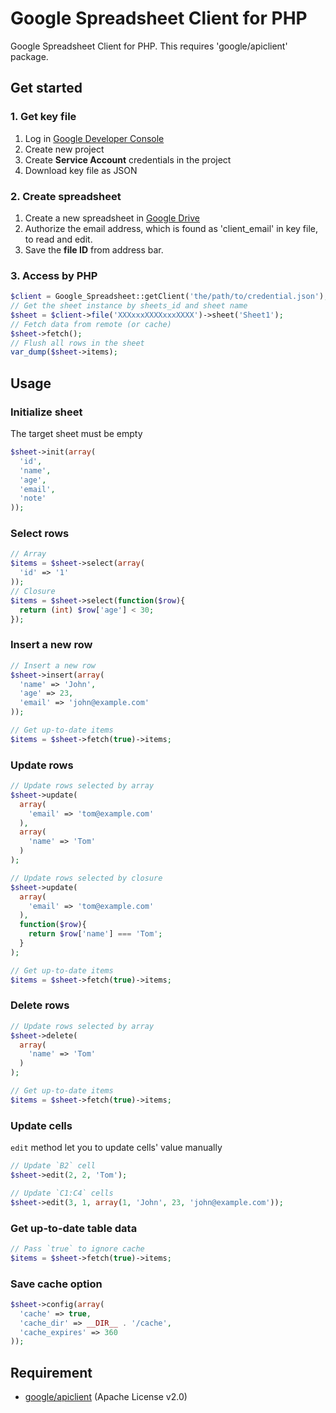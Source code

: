 
# Google Spreadsheet Client for PHP


Google Spreadsheet Client for PHP. This requires 'google/apiclient' package.


## Get started

### 1. Get key file

1. Log in [Google Developer Console](https://console.developers.google.com)
2. Create new project
3. Create **Service Account** credentials in the project
4. Download key file as JSON

### 2. Create spreadsheet

1. Create a new spreadsheet in [Google Drive](https://drive.google.com)
2. Authorize the email address, which is found as 'client_email' in key file, to read and edit.
3. Save the **file ID** from address bar.

### 3. Access by PHP

```php
$client = Google_Spreadsheet::getClient('the/path/to/credential.json');
// Get the sheet instance by sheets_id and sheet name
$sheet = $client->file('XXXxxxXXXXxxxXXXX')->sheet('Sheet1');
// Fetch data from remote (or cache)
$sheet->fetch();
// Flush all rows in the sheet
var_dump($sheet->items);
```

## Usage

### Initialize sheet

The target sheet must be empty

```php
$sheet->init(array(
  'id',
  'name',
  'age',
  'email',
  'note'
));
```

### Select rows

```php
// Array
$items = $sheet->select(array(
  'id' => '1'
));
// Closure
$items = $sheet->select(function($row){
  return (int) $row['age'] < 30;
});
```

### Insert a new row

```php
// Insert a new row
$sheet->insert(array(
  'name' => 'John',
  'age' => 23,
  'email' => 'john@example.com'
));

// Get up-to-date items
$items = $sheet->fetch(true)->items;
```

### Update rows

```php
// Update rows selected by array
$sheet->update(
  array(
    'email' => 'tom@example.com'
  ),
  array(
    'name' => 'Tom'
  )
);

// Update rows selected by closure
$sheet->update(
  array(
    'email' => 'tom@example.com'
  ),
  function($row){
    return $row['name'] === 'Tom';
  }
);

// Get up-to-date items
$items = $sheet->fetch(true)->items;
```

### Delete rows

```php
// Update rows selected by array
$sheet->delete(
  array(
    'name' => 'Tom'
  )
);

// Get up-to-date items
$items = $sheet->fetch(true)->items;
```

### Update cells

`edit` method let you to update cells' value manually

```php
// Update `B2` cell
$sheet->edit(2, 2, 'Tom');

// Update `C1:C4` cells
$sheet->edit(3, 1, array(1, 'John', 23, 'john@example.com'));
```

### Get up-to-date table data

```php
// Pass `true` to ignore cache
$items = $sheet->fetch(true)->items;
```

### Save cache option

```php
$sheet->config(array(
  'cache' => true,
  'cache_dir' => __DIR__ . '/cache',
  'cache_expires' => 360
));
```


## Requirement

- [google/apiclient](https://github.com/google/google-api-php-client) (Apache License v2.0)

